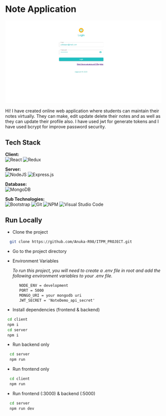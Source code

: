 
# Note Application

![Logo](https://github.com/SasinduMallawarachchi/NoteApp/blob/master/client/public/Screenshot.png)

Hi! I have created online web application where students can maintain their notes virtually. They can make, edit update delete their notes and as well as they can update their profile also.
I have used jwt for generate tokens and I have used bcrypt for improve password security.

## Tech Stack

**Client:**
<br>
![React](https://img.shields.io/badge/react-%2320232a.svg?style=for-the-badge&logo=react&logoColor=%2361DAFB) ![Redux](https://img.shields.io/badge/redux-%23593d88.svg?style=for-the-badge&logo=redux&logoColor=white)

**Server:** 
<br>
![NodeJS](https://img.shields.io/badge/node.js-6DA55F?style=for-the-badge&logo=node.js&logoColor=white) ![Express.js](https://img.shields.io/badge/express.js-%23404d59.svg?style=for-the-badge&logo=express&logoColor=%2361DAFB)

**Database:** 
<br>
![MongoDB](https://img.shields.io/badge/MongoDB-%234ea94b.svg?style=for-the-badge&logo=mongodb&logoColor=white)

**Sub Technologies:** 
<br>
![Bootstrap](https://img.shields.io/badge/bootstrap-%23563D7C.svg?style=for-the-badge&logo=bootstrap&logoColor=white)
![Git](https://img.shields.io/badge/git-%23F05033.svg?style=for-the-badge&logo=git&logoColor=white)
![NPM](https://img.shields.io/badge/NPM-%23000000.svg?style=for-the-badge&logo=npm&logoColor=white)
![Visual Studio Code](https://img.shields.io/badge/Visual%20Studio%20Code-0078d7.svg?style=for-the-badge&logo=visual-studio-code&logoColor=white)


## Run Locally

+ Clone the project

```bash
  git clone https://github.com/Anuka-R98/ITPM_PROJECT.git
```

+ Go to the project directory


+ Environment Variables

     *To run this project, you will need to create a .env file in root and add the following environment variables to your .env file.*

         NODE_ENV = development
         PORT = 5000
         MONGO_URI = your mongodb uri
         JWT_SECRET = 'NoteDemo_api_secret'

+ Install dependencies (frontend & backend)

```bash
 cd client
 npm i
 cd server
 npm i
```

+ Run backend only

```bash
  cd server
  npm run 
```
+ Run frontend only

```bash
  cd client
  npm run 
```

+ Run frontend (:3000) & backend (:5000)

```bash
  cd server
  npm run dev
```
